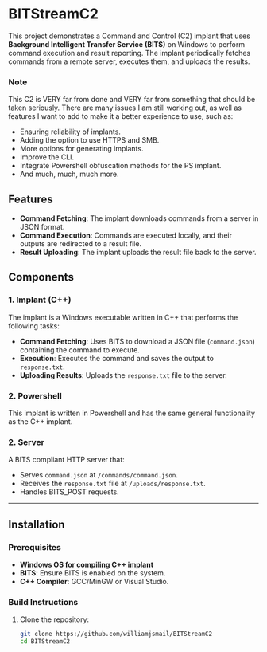 # BITStreamC2

This project demonstrates a Command and Control (C2) implant that uses **Background Intelligent Transfer Service (BITS)** on Windows to perform command execution and result reporting. The implant periodically fetches commands from a remote server, executes them, and uploads the results.

### Note
This C2 is VERY far from done and VERY far from something that should be taken seriously. There are many issues I am still working out, as well as features I want to add to make it a better experience to use, such as:
- Ensuring reliability of implants.
- Adding the option to use HTTPS and SMB.
- More options for generating implants.
- Improve the CLI.
- Integrate Powershell obfuscation methods for the PS implant.
- And much, much, much more.

## Features

- **Command Fetching**: The implant downloads commands from a server in JSON format.
- **Command Execution**: Commands are executed locally, and their outputs are redirected to a result file.
- **Result Uploading**: The implant uploads the result file back to the server.

## Components

### 1. **Implant (C++)**
The implant is a Windows executable written in C++ that performs the following tasks:
- **Command Fetching**: Uses BITS to download a JSON file (`command.json`) containing the command to execute.
- **Execution**: Executes the command and saves the output to `response.txt`.
- **Uploading Results**: Uploads the `response.txt` file to the server.

### 2. **Powershell**
This implant is written in Powershell and has the same general functionality as the C++ implant.

### 2. **Server**
A BITS compliant HTTP server that:
- Serves `command.json` at `/commands/command.json`.
- Receives the `response.txt` file at `/uploads/response.txt`.
- Handles BITS_POST requests.

---

## Installation

### Prerequisites
- **Windows OS for compiling C++ implant**
- **BITS**: Ensure BITS is enabled on the system.
- **C++ Compiler**: GCC/MinGW or Visual Studio.

### Build Instructions
1. Clone the repository:
   ```bash
   git clone https://github.com/williamjsmail/BITStreamC2
   cd BITStreamC2
